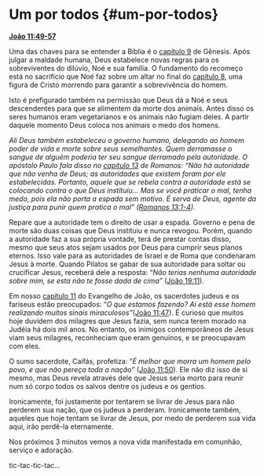 # Um por todos {#um-por-todos}

[**João 11:49-57**](http://bibliaonline.com.br/acf/jo/11/49-57)

Uma das chaves para se entender a Bíblia é o [capítulo 9](http://bibliaonline.com.br/acf/gn/9) de Gênesis. Após julgar a maldade humana, Deus estabelece novas regras para os sobreviventes do dilúvio, Noé e sua família. O fundamento do recomeço está no sacrifício que Noé faz sobre um altar no final do [capítulo 8](http://bibliaonline.com.br/acf/gn/8), uma figura de Cristo morrendo para garantir a sobrevivência do homem.

Isto é prefigurado também na permissão que Deus dá a Noé e seus descendentes para que se alimentem da morte dos animais. Antes disso os seres humanos eram vegetarianos e os animais não fugiam deles. A partir daquele momento Deus coloca nos animais o medo dos homens.

_Ali Deus também estabeleceu o governo humano, delegando ao homem poder de vida e morte sobre seus semelhantes. Quem derramasse o sangue de alguém poderia ter seu sangue derramado pela autoridade. O apóstolo Paulo fala disso no_ [_capítulo 13_](http://bibliaonline.com.br/acf/rm/13) _de Romanos: “Não há autoridade que não venha de Deus; as autoridades que existem foram por ele estabelecidas. Portanto, aquele que se rebela contra a autoridade está se colocando contra o que Deus instituiu... Mas se você praticar o mal, tenha medo, pois ela não porta a espada sem motivo. É serva de Deus, agente da justiça para punir quem pratica o mal” (_[_Romanos 13:1-4_](http://bibliaonline.com.br/acf/rm/13/1-4)_)._

Repare que a autoridade tem o direito de usar a espada. Governo e pena de morte são duas coisas que Deus instituiu e nunca revogou. Porém, quando a autoridade faz a sua própria vontade, terá de prestar contas disso, mesmo que seus atos sejam usados por Deus para cumprir seus planos eternos. Isso vale para as autoridades de Israel e de Roma que condenaram Jesus à morte. Quando Pilatos se gabar de sua autoridade para soltar ou crucificar Jesus, receberá dele a resposta: “_Não terias nenhuma autoridade sobre mim, se esta não te fosse dada de cima”_ ([João 19:11](http://bibliaonline.com.br/acf/jo/19/11)).

Em nosso [capítulo 11](http://bibliaonline.com.br/acf/jo/11) do Evangelho de João, os sacerdotes judeus e os fariseus estão preocupados: “_O que estamos fazendo? Aí está esse homem realizando muitos sinais miraculosos”_([João 11:47](http://bibliaonline.com.br/acf/jo/11/47)). É curioso que muitos hoje duvidem dos milagres que Jesus fazia, sem nunca terem morado na Judéia há dois mil anos. No entanto, os inimigos contemporâneos de Jesus viam seus milagres, reconheciam que eram genuínos, e se preocupavam com eles.

O sumo sacerdote, Caifás, profetiza: “_É melhor que morra um homem pelo povo, e que não pereça toda a nação”_ ([João 11:50](http://bibliaonline.com.br/acf/jo/11/50)). Ele não diz isso de si mesmo, mas Deus revela através dele que Jesus seria morto para reunir num só corpo todos os salvos dentre os judeus e os gentios.

Ironicamente, foi justamente por tentarem se livrar de Jesus para não perderem sua nação, que os judeus a perderam. Ironicamente também, aqueles que hoje tentam se livrar de Jesus, por medo de perderem sua vida aqui, irão perdê-la eternamente.

Nos próximos 3 minutos vemos a nova vida manifestada em comunhão, serviço e adoração.

tic-tac-tic-tac...